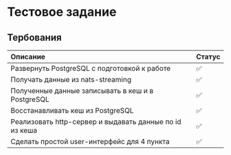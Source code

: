 # **Тестовое задание**

## **Тербования**

Описание | Статус
:------|:------------
Развернуть PostgreSQL с подготовкой к работе  | ✅
Получать данные из nats-streaming| ✅
Полученные данные записывать в кеш и в PostgreSQL | ✅
Восстанавливать кеш из PostgreSQL | ✅
Реализовать http-сервер и выдавать данные по id из кеша | ✅
Сделать простой user-интерфейс для 4 пункта | ✅